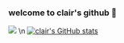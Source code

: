 ### welcome to clair's github 🌸

![](https://komarev.com/ghpvc/?username=applepieeeeee&color=f2c6bb) \n
[![clair's GitHub stats](https://github-readme-stats.vercel.app/api?username=applepieeeeee&show_icons=true&count_private=true&hide_title=true&theme=radical)](https://github.com/applepieeeeee/github-readme-stats)
